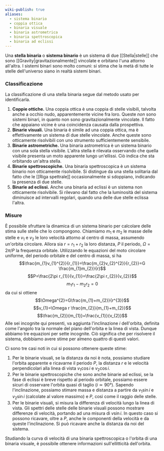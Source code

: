 ```yaml
---
wiki-publish: true
aliases:
  - sistema binario
  - coppia ottica
  - binaria visuale
  - binaria astrometrica
  - binaria spettroscopica
  - binaria ad eclissi
---
```

Una **stella binaria** o **sistema binario** è un sistema di due [[Stella|stelle]] che sono [[Gravity|gravitazionalmente]] vincolate e orbitano l'una attorno all'altra. I sistemi binari sono molto comuni: si stima che la metà di tutte le stelle dell'universo siano in realtà sistemi binari.
### Classificazione
La classificazione di una stella binaria segue dal metodo usato per identificarla.
1. **Coppie ottiche.** Una coppia ottica è una coppia di stelle visibili, talvolta anche a occhio nudo, apparentemente vicine fra loro. Queste *non* sono sistemi binari, in quanto non sono gravitazionalmente vincolate. Il fatto che appaiano vicine è una coincidenza causata dalla prospettiva.
2. **Binarie visuali.** Una binaria è simile ad una coppia ottica, ma è effettivamente un sistema di due stelle vincolate. Anche queste sono otticamente risolvibili con uno strumento sufficientemente sensibile.
3. **Binarie astrometriche.** Una binaria astrometrica è un sistema binario con una sola stella visibile. L'altra stella è rilevata osservando che quella visibile presenta un moto apparente lungo un'ellissi. Ciò indica che sta orbitando un'altra stella.
4. **Binarie spettroscopiche.** Una binaria spettroscopica è un sistema binario non otticamente risolvibile. Si distingue da una stella solitaria dal fatto che le [[Riga spettrale]] occasionalmente si sdoppiano, indicando la presenza di due stelle.
5. **Binarie ad eclissi.** Anche una binaria ad eclissi è un sistema non otticamente risolvibile. Si rilevano dal fatto che la luminosità del sistema diminuisce ad intervalli regolari, quando una delle due stelle eclissa l'altra.
### Misure
È possibile sfruttare la dinamica di un sistema binario per calcolare delle stima sulle stelle che lo compongono. Chiamiamo $m_{1}$ e $m_{2}$ le masse delle stelle e $v_{1}$ e $v_{2}$ le loro velocità attorno al centro di massa, assumendo un'orbita circolare. Allora sia $r=r_{1}+r_{2}$ la loro distanza, $P$ il periodo, $\Omega=2\pi/P$ la frequenza orbitale. Utilizzando le equazioni del moto circolare uniforme, del periodo orbitale e del centro di massa, si ha
$$\frac{m_{1}v_{1}^{2}}{r_{1}}=\frac{m_{2}v_{2}^{2}}{r_{2}}=G \frac{m_{1}m_{2}}{r}$$
$$P=\frac{2\pi r_{1}}{v_{1}}=\frac{2\pi r_{2}}{v_{2}}$$
$$m_{1}r_{1}-m_{2}r_{2}=0$$
da cui si ottiene
$$\Omega^{2}=G\frac{m_{1}+m_{2}}{r^{3}}$$
$$v_{1}=\Omega r \frac{m_{2}}{m_{1}+m_{2}}$$
$$\frac{m_{2}}{m_{1}}=\frac{v_{1}}{v_{2}}$$
Alle sei incognite qui presenti, va aggiunta l'inclinazione $i$ dell'orbita, definita come l'angolo tra la normale del piano dell'orbita e la linea di vista. Dunque abbiamo tre equazioni per sette incognite. Ciò significa che per risolvere il sistema, dobbiamo avere stime per almeno quattro di questi valori.

Ci sono tre casi noti in cui si possono ottenere queste stime:
1. Per le binarie visuali, se la distanza da noi è nota, possiamo studiare l'orbita apparente e ricavarne il periodo $P$, la distanza $r$ e le velocità perpendicolari alla linea di vista $v_{1}\cos i$ e $v_{2}\cos i$.
2. Per le binarie spettroscopiche che sono anche binarie ad eclissi, se la fase di eclissi è breve rispetto al periodo orbitale, possiamo essere sicuri di osservare l'orbita quasi di taglio ($i\simeq90°$). Sapendo l'inclinazione, possiamo stimare massa e distanza a partire da $v_{1}\sin i$ e $v_{2}\sin i$ (calcolate al valore massimo) e $P$, così come il raggio delle stelle.
3. Per le binarie visuali, si misura la differenza di velocità lungo la linea di vista. Gli spettri delle stelle delle binarie visuali possono mostrare differenze di velocità, portando ad una misura di $v\sin i$. In questo caso si possono ricavare, oltre a $P$, anche le componenti della velocità e da queste l'inclinazione. Si può ricavare anche la distanza da noi del sistema.

Studiando la curva di velocità di una binaria spettroscopica o l'orbita di una binaria visuale, è possibile ottenere informazioni sull'ellitticità dell'orbita.